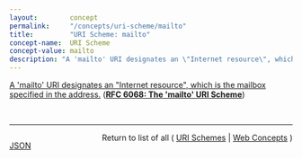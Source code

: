 ```yaml
---
layout:        concept
permalink:     "/concepts/uri-scheme/mailto"
title:         "URI Scheme: mailto"
concept-name:  URI Scheme
concept-value: mailto
description: "A 'mailto' URI designates an \"Internet resource\", which is the mailbox specified in the address."
---
```


[A 'mailto' URI designates an "Internet resource", which is the mailbox specified in the address.](https://datatracker.ietf.org/doc/html/rfc6068#section-3 "Read documentation for URI Scheme &#34;mailto&#34;") (**[RFC 6068: The 'mailto' URI Scheme](/specs/IETF/RFC/6068 "This document defines the format of Uniform Resource Identifiers (URIs) to identify resources that are reached using Internet mail. It adds better internationalization and compatibility with Internationalized Resource Identifiers to the previous syntax of 'mailto' URIs.")**)

<br/>
<hr/>

<p style="float : left"><a href="./mailto.json" title="JSON representing this particular Web Concept value">JSON</a></p>
<p style="text-align: right">Return to list of all ( <a href="../uri-scheme/">URI Schemes</a> | <a href="../">Web Concepts</a> )</p>
